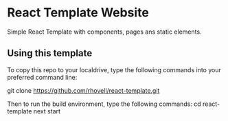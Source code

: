 # React Template Website

Simple React Template with components, pages ans static elements.

## Using this template

To copy this repo to your localdrive, type the following commands into your preferred command line:

  git clone https://github.com/rhovell/react-template.git

Then to run the build environment, type the following commands:
  cd react-template
  next start
